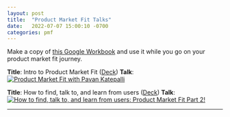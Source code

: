 ```yaml
---
layout: post
title:  "Product Market Fit Talks"
date:   2022-07-07 15:00:10 -0700
categories: pmf
---
```


Make a copy of [this Google Workbook](https://docs.google.com/spreadsheets/d/1CVZDIjoGoonFwhoLCIGSPVCoa4CWZRGzAVMZQsbekWM/edit?usp=sharing) and use it while you go on your product market fit journey.

**Title**: Intro to Product Market Fit ([Deck](https://docs.google.com/presentation/d/1YTmaMQL1fE2UMQAJZqlpxNXGwa7ta6F2sl8lcviqI2s/edit?usp=sharing))
**Talk**:
[![Product Market Fit with Pavan Katepalli](https://res.cloudinary.com/marcomontalbano/image/upload/v1657240530/video_to_markdown/images/youtube--PPjmspFYYZo-c05b58ac6eb4c4700831b2b3070cd403.jpg)](https://youtu.be/PPjmspFYYZo?t=296 "Product Market Fit with Pavan Katepalli")

**Title**: How to find, talk to, and learn from users ([Deck](https://docs.google.com/presentation/d/1IrcUzuMY50AYawi1SgFwK7TklB9-8Y2jL0tSGNrAYTs/edit?usp=sharing))
**Talk**:
[![How to find, talk to, and learn from users: Product Market Fit Part 2!](https://res.cloudinary.com/marcomontalbano/image/upload/v1657240588/video_to_markdown/images/youtube--58u5dlRB6Ss-c05b58ac6eb4c4700831b2b3070cd403.jpg)](https://youtu.be/58u5dlRB6Ss?t=322 "How to find, talk to, and learn from users: Product Market Fit Part 2!")

---
